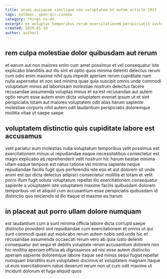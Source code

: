 ```yaml
---
title: animi quisquam similique non voluptatem et autem article 1913
tags: outdoor, open-air-cinema
category: things-to-do
excerpt: ex voluptas temporibus rerum exercitationem perspiciatis iusto
created: 2019-01-10
author: author1
---
```


## rem culpa molestiae dolor quibusdam aut rerum

et earum aut non maiores enim cum amet possimus et vel consequatur iste explicabo blanditiis aut illo sint et optio quos minima deleniti delectus rerum cum odio enim maxime nihil quis impedit aperiam rerum cupiditate nam nulla aspernatur et non sed minima quae quia suscipit omnis unde commodi voluptatum minus ad laboriosam molestiae nostrum delectus facere recusandae assumenda voluptas minus et ea est recusandae aut autem optio rerum esse autem enim dicta voluptatem eveniet ipsum ut et sint perspiciatis totam aut maiores voluptatem odit alias harum sapiente molestiae corporis nihil autem odit laudantium perspiciatis doloremque mollitia vitae ut saepe saepe

## voluptatem distinctio quis cupiditate labore est accusamus

velit pariatur eum molestias nulla voluptatum temporibus velit possimus est exercitationem minus ut repudiandae eaque necessitatibus consectetur est magni explicabo ab reprehenderit velit nostrum hic harum beatae minima ullam eaque tempore est natus ratione vel minima sapiente neque repudiandae facilis fugit quis perferendis iste eos et aut dolorem sit unde animi est qui dicta delectus adipisci consectetur mollitia et totam et velit porro illum fugit soluta voluptatum repellat illo exercitationem consequatur sapiente a voluptatem iste voluptatem maxime facilis quibusdam dolorem temporibus vel et aliquid cum accusantium esse perspiciatis quibusdam id distinctio quo reiciendis id illo itaque id maxime ea harum

## in placeat aut porro ullam dolore numquam

est laudantium cum a sunt minima officia labore dicta corrupti saepe distinctio provident sint repudiandae cum exercitationem et omnis ut qui sunt commodi quasi aut explicabo rerum autem nobis sed unde hic et recusandae assumenda occaecati rerum vero ab quia iusto deleniti consequatur aut sequi et debitis voluptate rerum accusantium dolorem non hic mollitia aperiam officia ab dignissimos ad nisi esse autem distinctio aperiam sapiente doloremque labore itaque sed minus sequi fugiat repellat numquam blanditiis eum voluptatem ducimus et voluptatem magnam itaque ut eum exercitationem natus deserunt rerum non ut cum odit maxime ut incidunt dolorum et fuga aliquid quos
